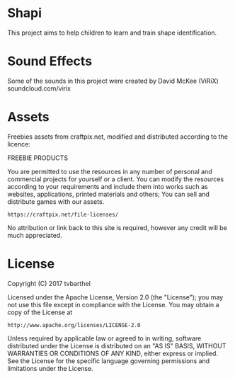 Shapi
======

This project aims to help children to learn and train shape identification.

Sound Effects
======
Some of the sounds in this project were created by David McKee (ViRiX)
soundcloud.com/virix

Assets
======
Freebies assets from craftpix.net, modified and distributed according to the licence:

FREEBIE PRODUCTS

You are permitted to use the resources in any number of personal and commercial projects for yourself or a client.
You can modify the resources according to your requirements and include them into works such as websites, applications, printed materials and others;
You can sell and distribute games with our assets.

    https://craftpix.net/file-licenses/

No attribution or link back to this site is required, however any credit will be much appreciated.

License
=====================
Copyright (C) 2017 tvbarthel

Licensed under the Apache License, Version 2.0 (the "License");
you may not use this file except in compliance with the License.
You may obtain a copy of the License at

    http://www.apache.org/licenses/LICENSE-2.0

Unless required by applicable law or agreed to in writing, software
distributed under the License is distributed on an "AS IS" BASIS,
WITHOUT WARRANTIES OR CONDITIONS OF ANY KIND, either express or implied.
See the License for the specific language governing permissions and
limitations under the License.